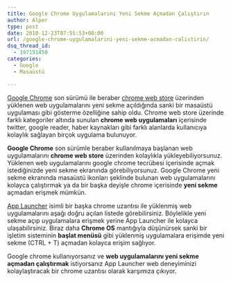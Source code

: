 ```yaml
---
title: Google Chrome Uygulamalarını Yeni Sekme Açmadan Çalıştırın
author: Alper
type: post
date: 2010-12-23T07:55:53+00:00
url: /google-chrome-uygulamalarini-yeni-sekme-acmadan-calistirin/
dsq_thread_id:
  - 197151450
categories:
  - Google
  - Masaüstü

---
```

<a href="http://www.google.com/chrome" target="_blank">Google Chrome</a> son sürümü ile beraber <a href="http://chrome.google.com/webstore/" target="_blank">chrome web store</a> üzerinden yüklenen web uygulamalarını yeni sekme açıldığında sanki bir masaüstü uygulaması gibi gösterme özelliğine sahip oldu. Chrome web store üzerinde farklı kategoriler altında sunulan **chrome web uygulamaları** içerisinde twitter, google reader, haber kaynakları gibi farklı alanlarda kullanıcıya kolaylık sağlayan birçok uygulama bulunuyor.

**Google Chrome** son sürümle beraber kullanılmaya başlanan web uygulamalarını **chrome web store** üzerinden kolaylıkla yükleyebiliyorsunuz. Yüklenen web uygulamalarını google chrome tecrübesi içerisinde açmak istediğinizde yeni sekme ekranında görebiliyorsunuz. Google Chrome yeni sekme ekranında masaüstü ikonları şeklinde bulunan web uygulamalarını kolayca çalıştırmak ya da bir başka deyişle chrome içerisinde **yeni sekme** açmadan erişmek mümkün.

<a href="https://chrome.google.com/webstore/detail/odmpalfplhaahlgnkkonchfhpegdcgjm" target="_blank" class="broken_link">App Launcher</a> isimli bir başka chrome uzantısı ile yüklenmiş web uygulamalarını aşağı doğru açılan listede görebilirsiniz. Böylelikle yeni sekme açıp uygulamalara erişmek yerine App Launcher ile kolayca ulaşabilirsiniz. Biraz daha **Chrome OS** mantığıyla düşünürsek sanki bir işletim sisteminin **başlat menüsü** gibi yüklenmiş uygulamalara erişimde yeni sekme (CTRL + T) açmadan kolayca erişim sağlıyor.

Google chrome kullanıyorsanız ve **web uygulamalarını yeni sekme açmadan çalıştırmak** istiyorsanız App Launcher web deneyiminizi kolaylaştıracak bir chrome uzantısı olarak karşımıza çıkıyor.